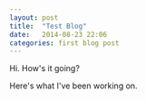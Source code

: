 ```yaml
---
layout: post
title:  "Test Blog"
date:   2014-08-23 22:06
categories: first blog post 
---
```

Hi. How's it going? 

 Here's what I've been working on.
